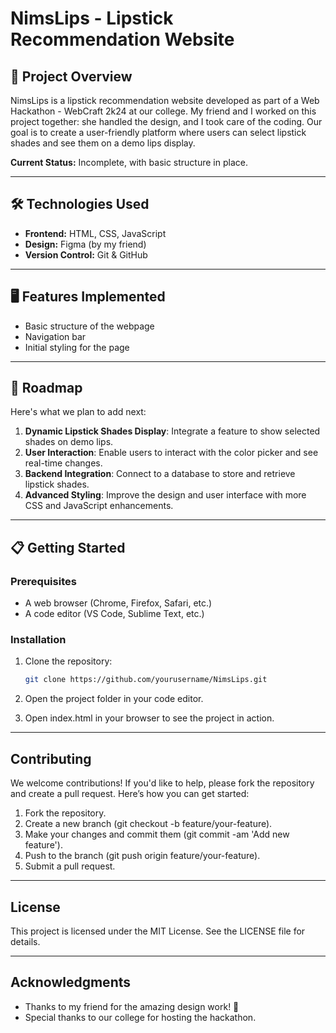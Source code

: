 # NimsLips - Lipstick Recommendation Website

## 🎨 Project Overview

NimsLips is a lipstick recommendation website developed as part of a Web Hackathon - WebCraft 2k24 at our college. My friend and I worked on this project together: she handled the design, and I took care of the coding. Our goal is to create a user-friendly platform where users can select lipstick shades and see them on a demo lips display.

**Current Status:** Incomplete, with basic structure in place.

---

## 🛠️ Technologies Used

- **Frontend:** HTML, CSS, JavaScript
- **Design:** Figma (by my friend)
- **Version Control:** Git & GitHub

---

## 🖥️ Features Implemented

- Basic structure of the webpage
- Navigation bar
- Initial styling for the page

---

## 🚧 Roadmap

Here's what we plan to add next:

1. **Dynamic Lipstick Shades Display**: Integrate a feature to show selected shades on demo lips.
2. **User Interaction**: Enable users to interact with the color picker and see real-time changes.
3. **Backend Integration**: Connect to a database to store and retrieve lipstick shades.
4. **Advanced Styling**: Improve the design and user interface with more CSS and JavaScript enhancements.

---

## 📋 Getting Started

### Prerequisites

- A web browser (Chrome, Firefox, Safari, etc.)
- A code editor (VS Code, Sublime Text, etc.)

### Installation

1. Clone the repository:

   ```bash
   git clone https://github.com/yourusername/NimsLips.git
2. Open the project folder in your code editor.
3. Open index.html in your browser to see the project in action.

---

## Contributing
We welcome contributions! If you'd like to help, please fork the repository and create a pull request. Here’s how you can get started:

1. Fork the repository.
2. Create a new branch (git checkout -b feature/your-feature).
3. Make your changes and commit them (git commit -am 'Add new feature').
4. Push to the branch (git push origin feature/your-feature).
5. Submit a pull request.

---

## License
This project is licensed under the MIT License. See the LICENSE file for details.

---

## Acknowledgments
- Thanks to my friend for the amazing design work! 🙌
- Special thanks to our college for hosting the hackathon.




